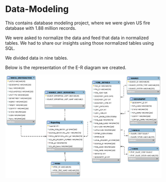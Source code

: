 # Data-Modeling

This contains database modeling project, where we were given US fire database with 1.88 million records.

We were asked to normalize the data and feed that data in normalized tables.
We had to share our insights using those normalized tables using SQL.

We divided data in nine tables.

Below is the representation of the E-R diagram we created.

<img src="DBPROJECT.png" width="1000">
